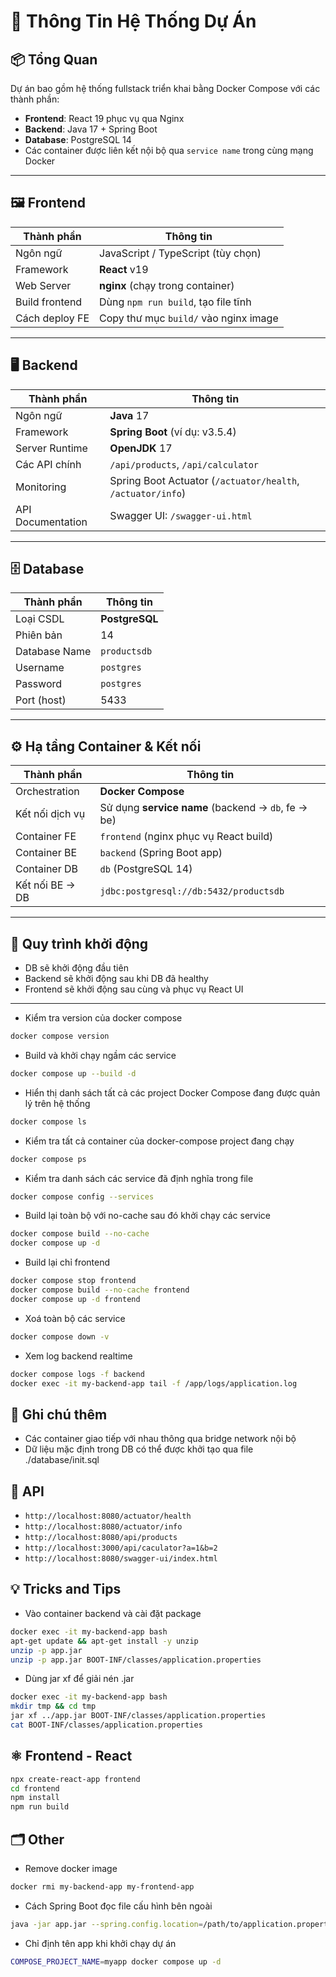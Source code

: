 # 🧱 Thông Tin Hệ Thống Dự Án

## 📦 Tổng Quan

Dự án bao gồm hệ thống fullstack triển khai bằng Docker Compose với các thành phần:

- **Frontend**: React 19 phục vụ qua Nginx
- **Backend**: Java 17 + Spring Boot
- **Database**: PostgreSQL 14
- Các container được liên kết nội bộ qua `service name` trong cùng mạng Docker

---

## 🖼️ Frontend

| Thành phần     | Thông tin                             |
| -------------- | ------------------------------------- |
| Ngôn ngữ       | JavaScript / TypeScript (tùy chọn)    |
| Framework      | **React** v19                         |
| Web Server     | **nginx** (chạy trong container)      |
| Build frontend | Dùng `npm run build`, tạo file tĩnh   |
| Cách deploy FE | Copy thư mục `build/` vào nginx image |

---

## 🖥️ Backend

| Thành phần        | Thông tin                                                   |
| ----------------- | ----------------------------------------------------------- |
| Ngôn ngữ          | **Java** 17                                                 |
| Framework         | **Spring Boot** (ví dụ: v3.5.4)                             |
| Server Runtime    | **OpenJDK** 17                                              |
| Các API chính     | `/api/products`, `/api/calculator`                          |
| Monitoring        | Spring Boot Actuator (`/actuator/health`, `/actuator/info`) |
| API Documentation | Swagger UI: `/swagger-ui.html`                              |

---

## 🗄️ Database

| Thành phần    | Thông tin      |
| ------------- | -------------- |
| Loại CSDL     | **PostgreSQL** |
| Phiên bản     | 14             |
| Database Name | `productsdb`   |
| Username      | `postgres`     |
| Password      | `postgres`     |
| Port (host)   | 5433           |

---

## ⚙️ Hạ tầng Container & Kết nối

| Thành phần      | Thông tin                                          |
| --------------- | -------------------------------------------------- |
| Orchestration   | **Docker Compose**                                 |
| Kết nối dịch vụ | Sử dụng **service name** (backend → `db`, fe → be) |
| Container FE    | `frontend` (nginx phục vụ React build)             |
| Container BE    | `backend` (Spring Boot app)                        |
| Container DB    | `db` (PostgreSQL 14)                               |
| Kết nối BE → DB | `jdbc:postgresql://db:5432/productsdb`             |

---

## 🔄 Quy trình khởi động

- DB sẽ khởi động đầu tiên
- Backend sẽ khởi động sau khi DB đã healthy
- Frontend sẽ khởi động sau cùng và phục vụ React UI

---

- Kiểm tra version của docker compose

```bash
docker compose version
```

- Build và khởi chạy ngầm các service

```bash
docker compose up --build -d
```

- Hiển thị danh sách tất cả các project Docker Compose đang được quản lý trên hệ thống

```bash
docker compose ls
```

- Kiểm tra tất cả container của docker-compose project đang chạy

```bash
docker compose ps
```

- Kiểm tra danh sách các service đã định nghĩa trong file

```bash
docker compose config --services
```

- Build lại toàn bộ với no-cache sau đó khởi chạy các service

```bash
docker compose build --no-cache
docker compose up -d
```

- Build lại chỉ frontend

```bash
docker compose stop frontend
docker compose build --no-cache frontend
docker compose up -d frontend
```

- Xoá toàn bộ các service

```bash
docker compose down -v
```

- Xem log backend realtime

```bash
docker compose logs -f backend
docker exec -it my-backend-app tail -f /app/logs/application.log
```

## 📝 Ghi chú thêm

- Các container giao tiếp với nhau thông qua bridge network nội bộ
- Dữ liệu mặc định trong DB có thể được khởi tạo qua file ./database/init.sql

## 🔌 API

- `http://localhost:8080/actuator/health`
- `http://localhost:8080/actuator/info`
- `http://localhost:8080/api/products`
- `http://localhost:3000/api/caculator?a=1&b=2`
- `http://localhost:8080/swagger-ui/index.html`

## 💡 Tricks and Tips

- Vào container backend và cài đặt package

```bash
docker exec -it my-backend-app bash
apt-get update && apt-get install -y unzip
unzip -p app.jar
unzip -p app.jar BOOT-INF/classes/application.properties
```

- Dùng jar xf để giải nén .jar

```bash
docker exec -it my-backend-app bash
mkdir tmp && cd tmp
jar xf ../app.jar BOOT-INF/classes/application.properties
cat BOOT-INF/classes/application.properties
```

## ⚛️ Frontend - React

```bash
npx create-react-app frontend
cd frontend
npm install
npm run build
```

## 🗂️ Other

- Remove docker image

```bash
docker rmi my-backend-app my-frontend-app
```

- Cách Spring Boot đọc file cấu hình bên ngoài

```bash
java -jar app.jar --spring.config.location=/path/to/application.properties
```

- Chỉ định tên app khi khởi chạy dự án

```bash
COMPOSE_PROJECT_NAME=myapp docker compose up -d
```

